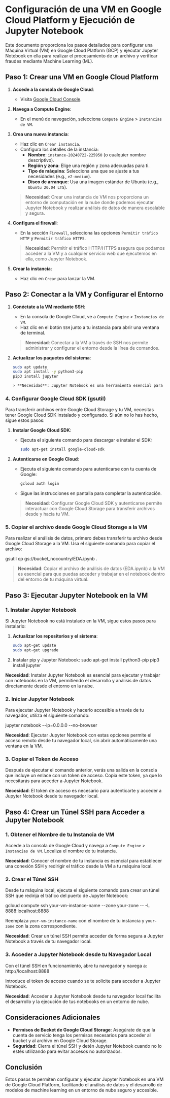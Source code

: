 # Configuración de una VM en Google Cloud Platform y Ejecución de Jupyter Notebook

Este documento proporciona los pasos detallados para configurar una Máquina Virtual (VM) en Google Cloud Platform (GCP) y ejecutar Jupyter Notebook en ella para realizar el procesamiento de un archivo y verificar fraudes mediante Machine Learning (ML).

## Paso 1: Crear una VM en Google Cloud Platform

1. **Accede a la consola de Google Cloud**:
   - Visita [Google Cloud Console](https://console.cloud.google.com/).

2. **Navega a Compute Engine**:
   - En el menú de navegación, selecciona `Compute Engine` > `Instancias de VM`.

3. **Crea una nueva instancia**:
   - Haz clic en `Crear instancia`.
   - Configura los detalles de la instancia:
     - **Nombre**: `instance-20240722-225950` (o cualquier nombre descriptivo).
     - **Región y zona**: Elige una región y zona adecuadas para ti.
     - **Tipo de máquina**: Selecciona una que se ajuste a tus necesidades (e.g., `e2-medium`).
     - **Disco de arranque**: Usa una imagen estándar de Ubuntu (e.g., `Ubuntu 20.04 LTS`).

   > **Necesidad**: Crear una instancia de VM nos proporciona un entorno de computación en la nube donde podemos ejecutar Jupyter Notebook y realizar análisis de datos de manera escalable y segura.

4. **Configura el firewall**:
   - En la sección `Firewall`, selecciona las opciones `Permitir tráfico HTTP` y `Permitir tráfico HTTPS`.

   > **Necesidad**: Permitir el tráfico HTTP/HTTPS asegura que podamos acceder a la VM y a cualquier servicio web que ejecutemos en ella, como Jupyter Notebook.

5. **Crear la instancia**:
   - Haz clic en `Crear` para lanzar la VM.

## Paso 2: Conectar a la VM y Configurar el Entorno

1. **Conéctate a la VM mediante SSH**:
   - En la consola de Google Cloud, ve a `Compute Engine` > `Instancias de VM`.
   - Haz clic en el botón `SSH` junto a tu instancia para abrir una ventana de terminal.

   > **Necesidad**: Conectar a la VM a través de SSH nos permite administrar y configurar el entorno desde la línea de comandos.

2. **Actualizar los paquetes del sistema**:
   ```sh
   sudo apt update
   sudo apt install -y python3-pip
   pip3 install jupyter

   > **Necesidad**: Jupyter Notebook es una herramienta esencial para el análisis interactivo de datos y el desarrollo de algoritmos de machine learning.

### 4. Configurar Google Cloud SDK (gsutil)

Para transferir archivos entre Google Cloud Storage y tu VM, necesitas tener Google Cloud SDK instalado y configurado. Si aún no lo has hecho, sigue estos pasos:

1. **Instalar Google Cloud SDK**:
   - Ejecuta el siguiente comando para descargar e instalar el SDK:
     ```sh
     sudo apt-get install google-cloud-sdk
     ```

2. **Autenticarse en Google Cloud**:
   - Ejecuta el siguiente comando para autenticarse con tu cuenta de Google:
     ```sh
     gcloud auth login
     ```
   - Sigue las instrucciones en pantalla para completar la autenticación.

   > **Necesidad**: Configurar Google Cloud SDK y autenticarse permite interactuar con Google Cloud Storage para transferir archivos desde y hacia tu VM.

### 5. Copiar el archivo desde Google Cloud Storage a la VM

Para realizar el análisis de datos, primero debes transferir tu archivo desde Google Cloud Storage a la VM. Usa el siguiente comando para copiar el archivo:


gsutil cp gs://bucket_nocountry/EDA.ipynb .

 > **Necesidad**: Copiar el archivo de análisis de datos (EDA.ipynb) a la VM es esencial para que puedas acceder y trabajar en el notebook dentro del entorno de tu máquina virtual.

## Paso 3: Ejecutar Jupyter Notebook en la VM

### 1. Instalar Jupyter Notebook

Si Jupyter Notebook no está instalado en la VM, sigue estos pasos para instalarlo:

1. **Actualizar los repositorios y el sistema**:
   ```sh
   sudo apt-get update
   sudo apt-get upgrade


2. Instalar pip y Jupyter Notebook:
  sudo apt-get install python3-pip
  pip3 install jupyter


**Necesidad**: Instalar Jupyter Notebook es esencial para ejecutar y trabajar con notebooks en la VM, permitiendo el desarrollo y análisis de datos directamente desde el entorno en la nube.

### 2. Iniciar Jupyter Notebook

Para ejecutar Jupyter Notebook y hacerlo accesible a través de tu navegador, utiliza el siguiente comando:

jupyter notebook --ip=0.0.0.0 --no-browser


   **Necesidad**: Ejecutar Jupyter Notebook con estas opciones permite el acceso remoto desde tu navegador local, sin abrir automáticamente una ventana en la VM.

### 3. Copiar el Token de Acceso

Después de ejecutar el comando anterior, verás una salida en la consola que incluye un enlace con un token de acceso. Copia este token, ya que lo necesitarás para acceder a Jupyter Notebook.

   **Necesidad**: El token de acceso es necesario para autenticarte y acceder a Jupyter Notebook desde tu navegador local.

## Paso 4: Crear un Túnel SSH para Acceder a Jupyter Notebook

### 1. Obtener el Nombre de tu Instancia de VM

Accede a la consola de Google Cloud y navega a `Compute Engine` > `Instancias de VM`. Localiza el nombre de tu instancia.

   **Necesidad**: Conocer el nombre de tu instancia es esencial para establecer una conexión SSH y redirigir el tráfico desde la VM a tu máquina local.

### 2. Crear el Túnel SSH

Desde tu máquina local, ejecuta el siguiente comando para crear un túnel SSH que redirija el tráfico del puerto de Jupyter Notebook:

gcloud compute ssh your-vm-instance-name --zone your-zone -- -L 8888:localhost:8888


Reemplaza `your-vm-instance-name` con el nombre de tu instancia y `your-zone` con la zona correspondiente.

   **Necesidad**: Crear un túnel SSH permite acceder de forma segura a Jupyter Notebook a través de tu navegador local.

### 3. Acceder a Jupyter Notebook desde tu Navegador Local

Con el túnel SSH en funcionamiento, abre tu navegador y navega a:
http://localhost:8888


Introduce el token de acceso cuando se te solicite para acceder a Jupyter Notebook.

   **Necesidad**: Acceder a Jupyter Notebook desde tu navegador local facilita el desarrollo y la ejecución de tus notebooks en un entorno de nube.

## Consideraciones Adicionales

- **Permisos de Bucket de Google Cloud Storage**: Asegúrate de que la cuenta de servicio tenga los permisos necesarios para acceder al bucket y al archivo en Google Cloud Storage.
- **Seguridad**: Cierra el túnel SSH y detén Jupyter Notebook cuando no lo estés utilizando para evitar accesos no autorizados.

## Conclusión

Estos pasos te permiten configurar y ejecutar Jupyter Notebook en una VM de Google Cloud Platform, facilitando el análisis de datos y el desarrollo de modelos de machine learning en un entorno de nube seguro y accesible.

